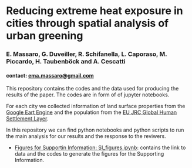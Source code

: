 # Reducing extreme heat exposure in cities through spatial analysis of urban greening
### E. Massaro, G. Duveiller, R. Schifanella, L. Caporaso, M. Piccardo, H. Taubenböck and A. Cescatti
#### contact: ema.massaro@gmail.com

This repository contains the codes and the data used for producing the results of the paper. The codes are in form of of jupyter notebooks.

For each city we collected information of land surface properties from the [Google Eart Engine](https://earthengine.google.com/) and the population from the [EU JRC Global Human Settlement Layer](https://ghsl.jrc.ec.europa.eu/). 

In this repository we can find python notebooks and python scripts to run the main analysis for our results and the response to the reviwers.


- [Figures for Supportin Information: SI_figures.ipynb](notebooks/SI_figures.ipynb): contains the link to data and the codes to generate the figures for the Supporting Information.
